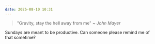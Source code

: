 ```yaml
---
date: 2025-08-10 10:31
---
```

> "Gravity, stay the hell away from me" ~ *John Mayer*
> 
Sundays are meant to be productive. Can someone please remind me of that sometime?
